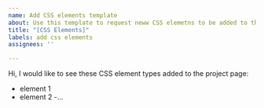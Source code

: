 ```yaml
---
name: Add CSS elements template
about: Use this template to request neww CSS elemetns to be added to the project page.
title: "[CSS Elements]"
labels: add css elements
assignees: ''

---
```


Hi, I would like to see these CSS element types added to the project page:

- element 1
- element 2
-...

